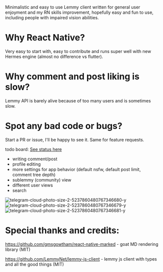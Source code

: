 Minimalistic and easy to use Lemmy client written for general user enjoyment and my RN skills improvement, hopefully easy and fun to use, including people with impaired vision abilities.

# Why React Native? 

Very easy to start with, easy to contribute and runs super well with new Hermes engine (almost no difference vs flutter).

# Why comment and post liking is slow? 

Lemmy API is barely alive because of too many users and is sometimes slow.

# Spot any bad code or bugs? 

Start a PR or issue, I'll be happy to see it. Same for feature requests.

todo board: [See status here](https://github.com/users/nick-delirium/projects/2)

- writing comment/post
- profile editing
- more settings for app behavior (default nsfw, default post limit, comment tree depth)
- sublemmy (community) view
- different user views
- search

![telegram-cloud-photo-size-2-5237860480767346680-y](https://github.com/nick-delirium/lemmy-fennec/assets/23126999/c0e69e01-a9a5-42a4-bb21-15ab63d14653)
![telegram-cloud-photo-size-2-5237860480767346679-y](https://github.com/nick-delirium/lemmy-fennec/assets/23126999/c4e44900-7c8d-46fc-a550-cdd12b946fa6)
![telegram-cloud-photo-size-2-5237860480767346681-y](https://github.com/nick-delirium/lemmy-fennec/assets/23126999/5c310dd5-105f-4eb1-aeb7-e0a645c10f96)


# Special thanks and credits:

https://github.com/gmsgowtham/react-native-marked - goat MD rendering library (MIT)

https://github.com/LemmyNet/lemmy-js-client - lemmy js client with types and all the good things (MIT)
